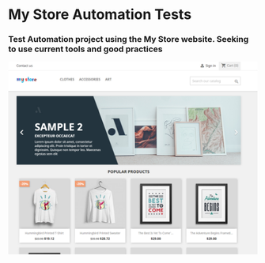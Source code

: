 <h1>My Store Automation Tests</h1>
<h3>Test Automation project using the My Store website. Seeking to use current tools and good practices</h3>

<img src="printWebSite/homepage.png" alt="Home Page" width="1366px">
